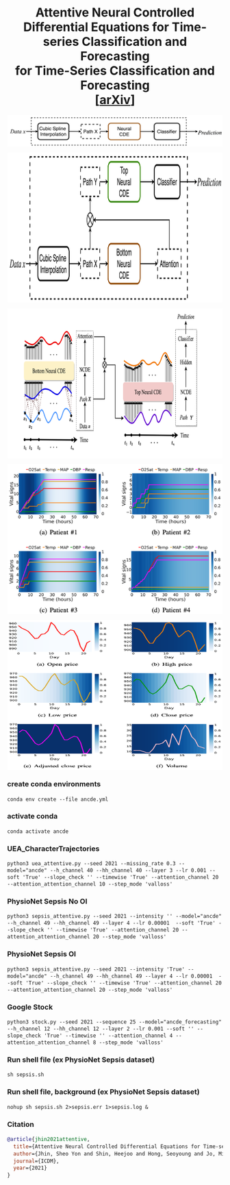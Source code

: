 <h1 align='center'> Attentive Neural Controlled Differential Equations for Time-series Classification and Forecasting<br>
    for Time-Series Classification and Forecasting<br>
    [<a href="https://arxiv.org/abs/2109.01876">arXiv</a>] </h1>

<p align="center">
  <img align="middle" src="./imgs/Neuralcde.png" alt="NeuralCDE"/> 
</p>
<p align="center">
  <img align="middle" src="./imgs/AttentiveNeuralCDE.png" alt="ANCDE" width="800" height="350" /> 
</p>
<p align="center">
  <img align="middle" src="./imgs/ANCDE_flow.png" alt="ANCDE_model_structure in detail" width="800" height="350" /> 
</p>
<p align="center">
  <img align="middle" src="./imgs/sepsis.png" alt="PhysioNet Sepsis attention visualization" width="1000" height="350" /> 
</p>
<p align="center">
  <img align="middle" src="./imgs/stock.png" alt="Google Stock attention visualization" width="1000" height="350" /> 
</p>

### create conda environments
```
conda env create --file ancde.yml
```

### activate conda 
```
conda activate ancde
```

### UEA_CharacterTrajectories
```
python3 uea_attentive.py --seed 2021 --missing_rate 0.3 --model="ancde" --h_channel 40 --hh_channel 40 --layer 3 --lr 0.001 --soft 'True' --slope_check '' --timewise 'True' --attention_channel 20 --attention_attention_channel 10 --step_mode 'valloss'
```

### PhysioNet Sepsis No OI
```
python3 sepsis_attentive.py --seed 2021 --intensity '' --model="ancde" --h_channel 49 --hh_channel 49 --layer 4 --lr 0.00001  --soft 'True' --slope_check '' --timewise 'True' --attention_channel 20 --attention_attention_channel 20 --step_mode 'valloss'
```

### PhysioNet Sepsis OI
```
python3 sepsis_attentive.py --seed 2021 --intensity 'True' --model="ancde" --h_channel 49 --hh_channel 49 --layer 4 --lr 0.00001  --soft 'True' --slope_check '' --timewise 'True' --attention_channel 20 --attention_attention_channel 20 --step_mode 'valloss'
```
### Google Stock
```
python3 stock.py --seed 2021 --sequence 25 --model="ancde_forecasting" --h_channel 12 --hh_channel 12 --layer 2 --lr 0.001 --soft '' --slope_check 'True' --timewise '' --attention_channel 4 --attention_attention_channel 8 --step_mode 'valloss'
```

### Run shell file (ex PhysioNet Sepsis dataset)
```
sh sepsis.sh 
```
### Run shell file, background  (ex PhysioNet Sepsis dataset)
```
nohup sh sepsis.sh 2>sepsis.err 1>sepsis.log & 
```

### Citation
```bibtex
@article{jhin2021attentive,
  title={Attentive Neural Controlled Differential Equations for Time-series Classification and Forecasting},
  author={Jhin, Sheo Yon and Shin, Heejoo and Hong, Seoyoung and Jo, Minju and Park, Solhee and Park, Noseong},
  journal={ICDM},
  year={2021}
}
```
